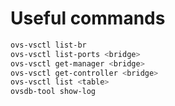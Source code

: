 # Useful commands

```bash
ovs-vsctl list-br
ovs-vsctl list-ports <bridge>
ovs-vsctl get-manager <bridge>
ovs-vsctl get-controller <bridge>
ovs-vsctl list <table>
ovsdb-tool show-log
```